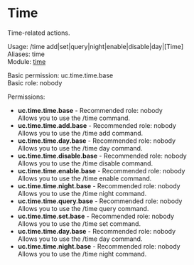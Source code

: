 Time
====
Time-related actions.

Usage: /time add|set|query|night|enable|disable|day|\[Time\]<br>
Aliases: time<br>
Module: [time](../modules/time.md)<br>

Basic permission: uc.time.time.base<br>
Basic role: nobody<br>

Permissions: <br>
* **uc.time.time.base** - Recommended role: nobody<br>Allows you to use the /time command.
* **uc.time.time.add.base** - Recommended role: nobody<br>Allows you to use the /time add command.
* **uc.time.time.day.base** - Recommended role: nobody<br>Allows you to use the /time day command.
* **uc.time.time.disable.base** - Recommended role: nobody<br>Allows you to use the /time disable command.
* **uc.time.time.enable.base** - Recommended role: nobody<br>Allows you to use the /time enable command.
* **uc.time.time.night.base** - Recommended role: nobody<br>Allows you to use the /time night command.
* **uc.time.time.query.base** - Recommended role: nobody<br>Allows you to use the /time query command.
* **uc.time.time.set.base** - Recommended role: nobody<br>Allows you to use the /time set command.
* **uc.time.time.day.base** - Recommended role: nobody<br>Allows you to use the /time day command.
* **uc.time.time.night.base** - Recommended role: nobody<br>Allows you to use the /time night command.
